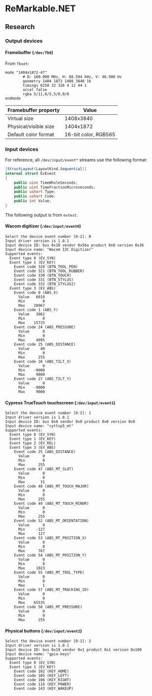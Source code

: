 # ReMarkable.NET

## Research

### Output devices

#### Framebuffer (`/dev/fb0`)

From `fbset`:

```
mode "1404x1872-47"
        # D: 160.000 MHz, H: 88.594 kHz, V: 46.900 Hz
        geometry 1404 1872 1408 3840 16
        timings 6250 32 326 4 12 44 1
        accel false
        rgba 5/11,6/5,5/0,0/0
endmode
```

| Framebuffer property | Value |
| --- | --- |
| Virtual size | 1408x3840 |
| Physical/visible size | 1404x1872 |
| Default color format | 16-bit color, RGB565 |

### Input devices

For reference, all `/dev/input/event*` streams use the following format:

```csharp
[StructLayout(LayoutKind.Sequential)]
internal struct EvEvent
{
	public uint TimeWholeSeconds;
	public uint TimeFractionMicroseconds;
	public ushort Type;
	public ushort Code;
	public int Value;
}
```

The following output is from `evtest`.

#### Wacom digitizer (`/dev/input/event0`)

```
Select the device event number [0-2]: 0
Input driver version is 1.0.1
Input device ID: bus 0x18 vendor 0x56a product 0x0 version 0x36
Input device name: "Wacom I2C Digitizer"
Supported events:
  Event type 0 (EV_SYN)
  Event type 1 (EV_KEY)
    Event code 320 (BTN_TOOL_PEN)
    Event code 321 (BTN_TOOL_RUBBER)
    Event code 330 (BTN_TOUCH)
    Event code 331 (BTN_STYLUS)
    Event code 332 (BTN_STYLUS2)
  Event type 3 (EV_ABS)
    Event code 0 (ABS_X)
      Value   6018
      Min        0
      Max    20967
    Event code 1 (ABS_Y)
      Value   3862
      Min        0
      Max    15725
    Event code 24 (ABS_PRESSURE)
      Value      0
      Min        0
      Max     4095
    Event code 25 (ABS_DISTANCE)
      Value     40
      Min        0
      Max      255
    Event code 26 (ABS_TILT_X)
      Value      0
      Min    -9000
      Max     9000
    Event code 27 (ABS_TILT_Y)
      Value      0
      Min    -9000
      Max     9000
```

#### Cypress TrueTouch touchscreen (`/dev/input/event1`)

```
Select the device event number [0-2]: 1
Input driver version is 1.0.1
Input device ID: bus 0x0 vendor 0x0 product 0x0 version 0x0
Input device name: "cyttsp5_mt"
Supported events:
  Event type 0 (EV_SYN)
  Event type 1 (EV_KEY)
  Event type 2 (EV_REL)
  Event type 3 (EV_ABS)
    Event code 25 (ABS_DISTANCE)
      Value      0
      Min        0
      Max      255
    Event code 47 (ABS_MT_SLOT)
      Value      0
      Min        0
      Max       31
    Event code 48 (ABS_MT_TOUCH_MAJOR)
      Value      0
      Min        0
      Max      255
    Event code 49 (ABS_MT_TOUCH_MINOR)
      Value      0
      Min        0
      Max      255
    Event code 52 (ABS_MT_ORIENTATION)
      Value      0
      Min     -127
      Max      127
    Event code 53 (ABS_MT_POSITION_X)
      Value      0
      Min        0
      Max      767
    Event code 54 (ABS_MT_POSITION_Y)
      Value      0
      Min        0
      Max     1023
    Event code 55 (ABS_MT_TOOL_TYPE)
      Value      0
      Min        0
      Max        1
    Event code 57 (ABS_MT_TRACKING_ID)
      Value      0
      Min        0
      Max    65535
    Event code 58 (ABS_MT_PRESSURE)
      Value      0
      Min        0
      Max      255
```

#### Physical buttons (`/dev/input/event2`)

```
Select the device event number [0-2]: 2
Input driver version is 1.0.1
Input device ID: bus 0x19 vendor 0x1 product 0x1 version 0x100
Input device name: "gpio-keys"
Supported events:
  Event type 0 (EV_SYN)
  Event type 1 (EV_KEY)
    Event code 102 (KEY_HOME)
    Event code 105 (KEY_LEFT)
    Event code 106 (KEY_RIGHT)
    Event code 116 (KEY_POWER)
    Event code 143 (KEY_WAKEUP)
```